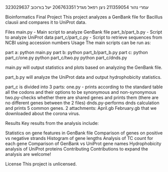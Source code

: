 עמרי נהור 211359054
ניצן רפאל מגדל 206763351
יעל בורוכוב 323029637


Bioinformatics Final Project
This project analyzes a GenBank file for Bacillus clausii and compares it to UniProt data.

Files
main.py - Main script to analyze GenBank file
part_b/part_b.py - Script to analyze UniProt data
part_c/part_c.py - Script to retrieve sequences from NCBI using accession numbers
Usage
The main scripts can be run as:

part a:
python main.py
part b:
python part_b/part_b.py 
part c:
python part_c/one.py
python part_c/two.py
python part_c/dnds.py



main.py will output statistics and plots based on analyzing the GenBank file.

part_b.py will analyze the UniProt data and output hydrophobicity statistics.

part_c is divided into 3 parts:
one.py - prints according to the standard table all the codons and their options to be synonymous and non-synonymous
two.py-checks whether there are shared genes and prints them (there are no different genes between the 2 files)
dnds.py-performs dnds calculation and prints 5 common genes.
2 attachments: April.gb February.gb that we downloaded about the corona virus.

Results
Key results from the analysis include:

Statistics on gene features in GenBank file
Comparison of genes on positive vs negative strands
Histogram of gene lengths
Analysis of TC count for each gene
Comparison of GenBank vs UniProt gene names
Hydrophobicity analysis of UniProt proteins
Contributing
Contributions to expand the analysis are welcome!

License
This project is unlicensed.
